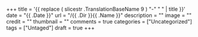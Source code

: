 +++
title = '{{ replace ( slicestr .TranslationBaseName 9 ) "-" " " | title }}'
date = "{{ .Date }}"
url = "/{{ .Dir }}{{ .Name }}"
description = ""
image = ""
credit = ""
thumbnail = ""
comments = true
categories = ["Uncategorized"]
tags = ["Untaged"]
draft = true
+++
